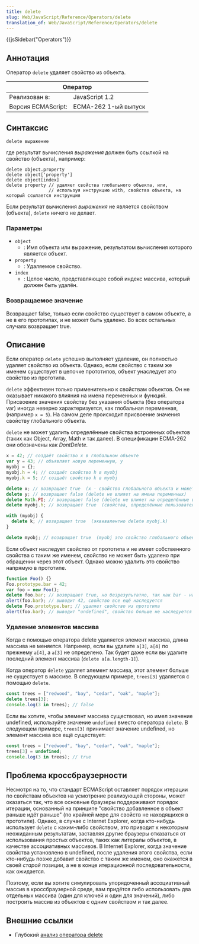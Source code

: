 ```yaml
---
title: delete
slug: Web/JavaScript/Reference/Operators/delete
translation_of: Web/JavaScript/Reference/Operators/delete
---
```


{{jsSidebar("Operators")}}

## Аннотация

Оператор `delete` удаляет свойство из объекта.

<table class="standard-table">
  <thead>
    <tr>
      <th class="header" colspan="2" scope="row">Оператор</th>
    </tr>
  </thead>
  <tbody>
    <tr>
      <td>Реализован в:</td>
      <td>JavaScript 1.2</td>
    </tr>
    <tr>
      <td>Версия ECMAScript:</td>
      <td>ECMA-262 1-ый выпуск</td>
    </tr>
  </tbody>
</table>

## Синтаксис

`delete выражение`

где результат вычисления _выражения_ должен быть ссылкой на свойство (объекта), например:

```
delete object.property
delete object['property']
delete object[index]
delete property // удаляет свойства глобального объекта, или,
                // используя инструкцию with, свойства объекта, на который ссылается инструкция
```

Если результат вычисления _выражения_ не является свойством (объекта), `delete` ничего не делает.

### Параметры

- `object`
  - : Имя объекта или выражение, результатом вычисления которого является объект.
- `property`
  - : Удаляемое свойство.
- `index`
  - : Целое число, представляющее собой индекс массива, который должен быть удалён.

### Возвращаемое значение

Возвращает false, только если свойство существует в самом объекте, а не в его прототипах, и не может быть удалено. Во всех остальных случаях возвращает true.

## Описание

Если оператор `delete` успешно выполняет удаление, он полностью удаляет свойство из объекта. Однако, если свойство с таким же именем существует в цепочке прототипов, объект унаследует это свойство из прототипа.

`delete` эффективен только применительно к свойствам объектов. Он не оказывает никакого влияния на имена переменных и функций.
Присвоение значения свойству без указания объекта (без оператора var) иногда неверно характеризуется, как глобальная переменная, (например `x = 5`). На самом деле происходит присвоение значения свойству глобального объекта.

`delete` не может удалить определённые свойства встроенных объектов (таких как Object, Array, Math и так далее). В спецификации ECMA-262 они обозначены как _DontDelete._

```js
x = 42; // создаёт свойство x в глобальном объекте
var y = 43; // объявляет новую переменную, y
myobj = {};
myobj.h = 4; // создаёт свойство h в myobj
myobj.k = 5; // создаёт свойство k в myobj

delete x; // возвращает true  (x - свойство глобального объекта и может быть удалено)
delete y; // возвращает false (delete не влияет на имена переменных)
delete Math.PI; // возвращает false (delete не влияет на определённые встроенные свойства)
delete myobj.h; // возвращает true  (свойства, определённые пользователем могут быть удалены)

with (myobj) {
  delete k; // возвращает true  (эквивалентно delete myobj.k)
}

delete myobj; // возвращает true  (myobj это свойство глобального объекта, не переменная, поэтому может быть удалено)
```

Если объект наследует свойство от прототипа и не имеет собственного свойства с таким же именем, свойство не может быть удалено при обращении через этот объект. Однако можно удалить это свойство напрямую в прототипе.

```js
function Foo() {}
Foo.prototype.bar = 42;
var foo = new Foo();
delete foo.bar; // возвращает true, но безрезультатно, так как bar - наследуемое свойство
alert(foo.bar); // выводит 42, свойство все ещё наследуется
delete Foo.prototype.bar; // удаляет свойство из прототипа
alert(foo.bar); // выводит "undefined", свойство больше не наследуется
```

### Удаление элементов массива

Когда с помощью оператора delete удаляется элемент массива, длина массива не меняется. Например, если вы удалите `a[3]`, `a[4]` по прежнему `a[4]`, а `a[3]` не определено. Так будет даже если вы удалите последний элемент массива (`delete a[a.length-1]`).

Когда оператор `delete` удаляет элемент массива, этот элемент больше не существует в массиве. В следующем примере, `trees[3]` удаляется с помощью `delete`.

```js
const trees = ["redwood", "bay", "cedar", "oak", "maple"];
delete trees[3];
console.log(3 in trees); // false
```

Если вы хотите, чтобы элемент массива существовал, но имел значение undefined, используйте значение `undefined` вместо оператора `delete`. В следующем примере, `trees[3]` принимает значение undefined, но элемент массива все ещё существует:

```js
const trees = ["redwood", "bay", "cedar", "oak", "maple"];
trees[3] = undefined;
console.log(3 in trees); // true
```

## Проблема кроссбраузерности

Несмотря на то, что стандарт ECMAScript оставляет порядок итерации по свойствам объектов на усмотрение реализующей стороны, может оказаться так, что все основные браузеры поддерживают порядок итерации, основанный на принципе "свойство добавленное в объект раньше идёт раньше" (по крайней мере для свойств не находящихся в прототипе). Однако, в случае с Internet Explorer, когда кто-нибудь использует `delete` с каким-либо свойством, это приводит к некоторым неожиданным результатам, заставляя другие браузеры отказаться от использования простых объектов, таких как литералы объектов, в качестве ассоциативных массивов. В Internet Explorer, когда значение свойства установлено в undefined, после удаления этого свойства, если кто-нибудь позже добавит свойство с таким же именем, оно окажется в своей _старой_ позиции, а не в конце итерационной последовательности, как ожидается.

Поэтому, если вы хотите симулировать упорядоченный ассоциативный массив в кроссбраузерной среде, вам придётся либо использовать два отдельных массива (один для ключей и один для значений), либо построить массив из объектов с одним свойством и так далее.

## Внешние ссылки

- Глубокий [анализ оператора delete](http://perfectionkills.com/understanding-delete/)
